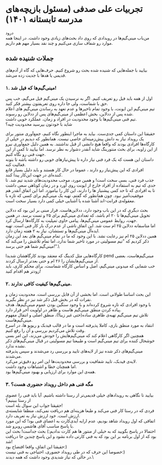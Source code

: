 # تجربیات علی صدفی (مسئول بازیچه‌های مدرسه تابستانه ۱۴۰۱)

درود\
من‌باب مینی‌گیم‌ها در رویدادی که روی داد بحث‌های زیادی وجود داشت. در اینجا همه موارد رو شفاف سازی می‌کنیم و چند نقد بسیار مهم هم داریم.

## جملات شنیده شده
بیایید با جمله‌هایی که شنیده شده بحث رو شروع کنیم. حرف‌هایی که گاه از آدم‌های قدیمی یا هدها با جدیت زده می‌شد.

### ۱. مینی‌گیم‌ها که فیل شد!
اول از همه باید فیل رو تعریف کنیم. اگر به نرسیدن یک مینی‌گیم فیل می‌گیم، خب پس حق با شماست، ولی جا داره روی تعریفتون بیشتر فکر کنید.\
تیم مینی‌گیم این ایونت، با وجود تمام تاخیرها و عدم تعهد به رساندن مینی‌گیم های اعلام شده پس از ددلاین، بخش اعظمی از مینی‌گیم‌های پس از ددلاین رو رسوند.\
تیم فنی مینی‌گیم‌ها با وجود محدودیت در افراد و زمان، عملکرد خوبی داشت.\
شاید با خودتون بپرسید محدودیت چیه؟

حقیقتا این داستان کمی جدی‌ست. بیاید به ماجرا اینطور نگاه کنیم، جمع‌آوری منتور برای یک رویداد نیاز به دانش پیش‌زمینه‌ای خاصی نیست. همانطور که دیدیم در خیلی از کارگاه‌ها افرادی بودند که واقعا هیچ دانشی از قبل نداشتند. به همین دلیل جمع‌آوری نیرو از این زاویه، برای بحث منتورینگ شاید آنقدر دشوار به نظر نرسد.
اما بیایید تا کمی از این جهت فنی رو نگاه کنیم.\
داستان این هست که یک فرد فنی نیاز داره تا پیش‌نیاز‌های خوبی رو داشته باشه تا بتونه فعالیت کنه.\
افرادی که این پیش‌نیاز رو دارند ، عموما در حال کار هستند و باید دلیل بسیار قانع کننده‌ای در جهت این‌کار پیدا کنند.\
جذب فرد فنی، بسی سخت است! و همین مورد، موجب محدودیت‌های شدید تیم شد. تا حدی که تیم به استفاده از افراد خارج از ایونت روی آورد و در زمان کوتاهی سعی داشت تا به افرادی که تا حد کمی پیشنیاز ها را دارند، این کار را بیاموزد. اما این اتفاق آنقدر هم موفقیت‌آمیز نبود. چون همانطور که گفتم، تهیه یک مینی‌گیم برای کسی که تازه با معقوله‌ی فرانت-اند آشنا شده یا آشنایی خیلی کمی دارد بسیار سخت است.

بحث دیگری که در این باب وجود دارد، ددلاین‌هاست. قرار مبنی بر این بود که ددلاین تحویل مینی‌گیم‌ها تا ۲۰ ام باشد، که تعدادی مینی‌گیم برای ۲۵ و تست برسد. در همین جهت، روابط عمومی مینی‌گیم‌ها، پیامی حاوی تمپلیت به کارگاه‌ها ارسال کرد.\
اما متاسفانه ددلاین ۲۵ ام ست شد. این اتفاق ناشی از عدم درک بار کار فنی است. تهیه ایده‌آل مینی‌گیم‌ها و تستشان، نیاز به ۲ هفته زمان دارد.\
همین ددلاین ۲۵ ام نیز رعایت نشد. با این وجود که ما در تمام مینی‌گیم های بعد این زمان ذکر کردیم که "تیم مسولیتی در مورد تاخیر شما ندارد، اما تمام تلاشش را می‌کند که مینی‌گیم شما هم حتی برسد!".\

کارگاه‌هایی مثل کدینگ که معتقد بودند کارگاهشان شدیدا pend مینی‌گیم‌هاست، بعضی از مینی‌گیم‌هایشان را ۲۶ ام و حتی بعدتر ارسال کردند.\
خب شمایی که میدونی مینی‌گیم، اصل و اساس کارگاه شماست، برای محکم کاری، باید زودتر هم اقدام کنید!

### ۲. مینی‌گیم‌ها کیفیت کافی ندارند.
این بحث اساسا طولانی است. اما بخشی از‌ آن قابل بررسی است. محدودیت زمان و نفرات که در بخش قبل ذکر شد نیز در نظر بگیرید.\
با وجود افرادی که تازه شروع کرده‌اند و با وجود سنگین بودن عموم مینی‌گیم‌ها، هدف پیاده کردن منطق مینی‌گیم هاست و ظاهر در اولویت آخر قرار دارد.\
تلاش تیم مینی‌گیم تهیه‌ی ظاهری ساده(حتی غیر زیبا!)، منطق اصلی و انتقال مفهوم مینی‌گیم‌هاست.\
انتقاد به مورد منطق بازی، کاملا پذیرفته است و ما در قالب فیدبک و ریویو ها، در اسرع وقت تلاش می‌کردیم بررسی و آن را رفع کنیم.\
همچنین اگر کارگاهی اعلام کند که مینی‌گیم‌هایش را خودش می‌زند، این امر بسی خوشحال کننده برای تیم مینی‌گیم است و طبیعتا تیم مسولیتی در قبال مینی‌گیم‌های ذکر نشده ندارد.\
مینی‌گیم‌های ذکر شده نیز از لایه‌های تایید و بررسی رد می‌شدند و سپس پذیرفته می‌شدند.\
لایه‌ی فیدبک، تایید شفافیت و بررسی محدودیت‌ها این امر رو دقیق‌تر می‌کرد.\
اما همچنان خطا و اشتباهات وجود داشت.\
همه‌ی این موارد برای ارزیابی و بهبود مینی‌گیم‌ها بود.


### ۳. مگه فنی هم داخل رویداد حضوری هست؟
بیایید تا نگاهی به رویداد‌های خیلی قدیمی‌تر از رستا داشته باشیم. آیا باید فنی را عضوی از رستا ببینیم؟\
حقیقتا جواب این سوال بله است!\
فردی که در رستا کار فنی می‌کند و طبعا هزینه‌ای هم دریافت نمی‌کند، منطقا شایسته‌ی ارزش است. خود ارزش نیاز به تعریف دارد.\
اتفاقی که اول رویداد شاهد بودیم، عدم ارایه آیدی‌کارت به اعضای فنی بود! که این مورد با پاسخ مناسب آقای هاشمی روبرو شد.\
احتمالا در پاسخ بگویید که به خیلی از منتور ها هم کارت ندادیم:) بحث جداست! بحث این بود که از اول برنامه بر این بود که به فنی کارتی داده نشود و این پاسخ چندین جا دریافت شد!\
حقیقتا این اتفاق، واقعا افتضاح بود:)\
خصوصا این حرف که در طی رویداد حضوری، احتیاجی به فنی نیست:)\
در حالی که نیاز شدیدی وجود داشت که همه دیدند.\
